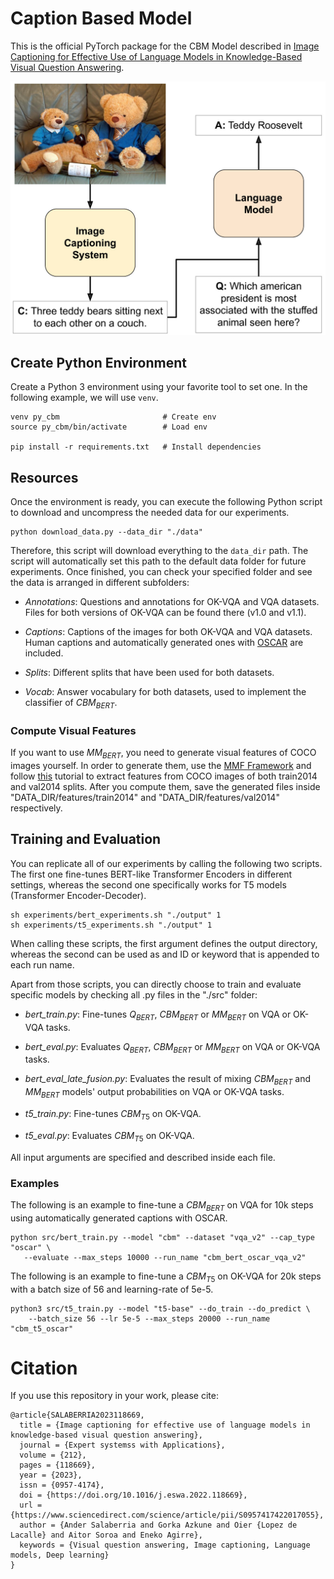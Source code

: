 # Caption Based Model

This is the official PyTorch package for the CBM Model described in [Image Captioning for Effective Use of Language Models in Knowledge-Based Visual Question Answering](https://arxiv.org/abs/2109.08029).

![System Diagram](assets/system_diagram.jpg)



## Create Python Environment

Create a Python 3 environment using your favorite tool to set one. In the following example, we will use `venv`.

```
venv py_cbm                       # Create env
source py_cbm/bin/activate        # Load env

pip install -r requirements.txt   # Install dependencies
```


## Resources

Once the environment is ready, you can execute the following Python script to download and uncompress the needed data for our experiments.

```
python download_data.py --data_dir "./data"
```

Therefore, this script will download everything to the `data_dir` path. The script will automatically set this path to the default data folder for future experiments.  Once finished, you can check your specified folder and see the data is arranged in different subfolders:

* *Annotations*: Questions and annotations for OK-VQA and VQA datasets. Files for both versions of OK-VQA can be found there (v1.0 and v1.1).

* *Captions*: Captions of the images for both OK-VQA and VQA datasets. Human captions and automatically generated ones with [OSCAR](https://github.com/microsoft/Oscar) are included.

* *Splits*: Different splits that have been used for both datasets.

* *Vocab*: Answer vocabulary for both datasets, used to implement the classifier of $CBM_{BERT}$.


### Compute Visual Features

If you want to use $MM_{BERT}$, you need to generate visual features of COCO images yourself. In order to generate them, use the [MMF Framework](https://github.com/facebookresearch/mmf) and follow [this](https://mmf.sh/docs/tutorials/image_feature_extraction) tutorial to extract features from COCO images of both train2014 and val2014 splits. After you compute them, save the generated files inside "DATA_DIR/features/train2014" and "DATA_DIR/features/val2014" respectively.


## Training and Evaluation

You can replicate all of our experiments by calling the following two scripts. The first one fine-tunes BERT-like Transformer Encoders in different settings, whereas the second one specifically works for T5 models (Transformer Encoder-Decoder).

```
sh experiments/bert_experiments.sh "./output" 1
sh experiments/t5_experiments.sh "./output" 1
```

When calling these scripts, the first argument defines the output directory, whereas the second can be used as and ID or keyword that is appended to each run name.

Apart from those scripts, you can directly choose to train and evaluate specific models by checking all .py files in the "./src" folder:

* *bert_train.py*: Fine-tunes $Q_{BERT}$, $CBM_{BERT}$ or $MM_{BERT}$ on VQA or OK-VQA tasks.

* *bert_eval.py*: Evaluates $Q_{BERT}$, $CBM_{BERT}$ or $MM_{BERT}$ on VQA or OK-VQA tasks.

* *bert_eval_late_fusion.py*: Evaluates the result of mixing $CBM_{BERT}$ and $MM_{BERT}$ models' output probabilities on VQA or OK-VQA tasks.

* *t5_train.py*: Fine-tunes $CBM_{T5}$ on OK-VQA.

* *t5_eval.py*: Evaluates $CBM_{T5}$ on OK-VQA.

All input arguments are specified and described inside each file. 


### Examples

The following is an example to fine-tune a $CBM_{BERT}$ on VQA for 10k steps using automatically generated captions with OSCAR.

```
python src/bert_train.py --model "cbm" --dataset "vqa_v2" --cap_type "oscar" \
   --evaluate --max_steps 10000 --run_name "cbm_bert_oscar_vqa_v2"

```

The following is an example to fine-tune a $CBM_{T5}$ on OK-VQA for 20k steps with a batch size of 56 and learning-rate of 5e-5.

```
python3 src/t5_train.py --model "t5-base" --do_train --do_predict \
    --batch_size 56 --lr 5e-5 --max_steps 20000 --run_name "cbm_t5_oscar"
```


# Citation

If you use this repository in your work, please cite:

```
@article{SALABERRIA2023118669,
  title = {Image captioning for effective use of language models in knowledge-based visual question answering},
  journal = {Expert systemss with Applications},
  volume = {212},
  pages = {118669},
  year = {2023},
  issn = {0957-4174},
  doi = {https://doi.org/10.1016/j.eswa.2022.118669},
  url = {https://www.sciencedirect.com/science/article/pii/S0957417422017055},
  author = {Ander Salaberria and Gorka Azkune and Oier {Lopez de Lacalle} and Aitor Soroa and Eneko Agirre},
  keywords = {Visual question answering, Image captioning, Language models, Deep learning}
}
```

